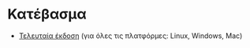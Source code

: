 # Κατέβασμα

* [Τελευταία έκδοση](https://github.com/Protonotarios/get-tweets/archive/master.zip) (για όλες τις πλατφόρμες: Linux, Windows, Mac)

